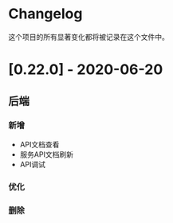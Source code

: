 # Changelog

这个项目的所有显著变化都将被记录在这个文件中。

# [0.22.0] - 2020-06-20

## 后端
### 新增
- API文档查看
- 服务API文档刷新
- API调试
### 优化


### 删除

